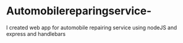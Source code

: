 # Automobilereparingservice-
I created web app for automobile repairing service using nodeJS and express and handlebars
